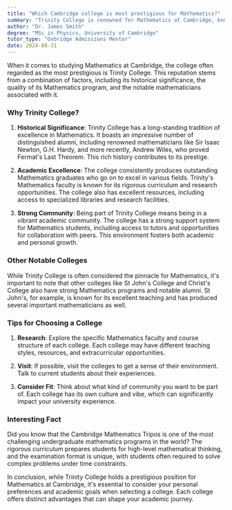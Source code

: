 ```yaml
---
title: "Which Cambridge college is most prestigious for Mathematics?"
summary: "Trinity College is renowned for Mathematics at Cambridge, known for its history, academic excellence, and vibrant community. Explore your options wisely."
author: "Dr. James Smith"
degree: "MSc in Physics, University of Cambridge"
tutor_type: "Oxbridge Admissions Mentor"
date: 2024-08-31
---
```


When it comes to studying Mathematics at Cambridge, the college often regarded as the most prestigious is Trinity College. This reputation stems from a combination of factors, including its historical significance, the quality of its Mathematics program, and the notable mathematicians associated with it.

### Why Trinity College?

1. **Historical Significance**: Trinity College has a long-standing tradition of excellence in Mathematics. It boasts an impressive number of distinguished alumni, including renowned mathematicians like Sir Isaac Newton, G.H. Hardy, and more recently, Andrew Wiles, who proved Fermat's Last Theorem. This rich history contributes to its prestige.

2. **Academic Excellence**: The college consistently produces outstanding Mathematics graduates who go on to excel in various fields. Trinity's Mathematics faculty is known for its rigorous curriculum and research opportunities. The college also has excellent resources, including access to specialized libraries and research facilities.

3. **Strong Community**: Being part of Trinity College means being in a vibrant academic community. The college has a strong support system for Mathematics students, including access to tutors and opportunities for collaboration with peers. This environment fosters both academic and personal growth.

### Other Notable Colleges

While Trinity College is often considered the pinnacle for Mathematics, it's important to note that other colleges like St John's College and Christ's College also have strong Mathematics programs and notable alumni. St John's, for example, is known for its excellent teaching and has produced several important mathematicians as well.

### Tips for Choosing a College

1. **Research**: Explore the specific Mathematics faculty and course structure of each college. Each college may have different teaching styles, resources, and extracurricular opportunities.

2. **Visit**: If possible, visit the colleges to get a sense of their environment. Talk to current students about their experiences.

3. **Consider Fit**: Think about what kind of community you want to be part of. Each college has its own culture and vibe, which can significantly impact your university experience.

### Interesting Fact

Did you know that the Cambridge Mathematics Tripos is one of the most challenging undergraduate mathematics programs in the world? The rigorous curriculum prepares students for high-level mathematical thinking, and the examination format is unique, with students often required to solve complex problems under time constraints.

In conclusion, while Trinity College holds a prestigious position for Mathematics at Cambridge, it's essential to consider your personal preferences and academic goals when selecting a college. Each college offers distinct advantages that can shape your academic journey.
    